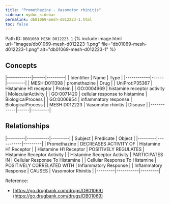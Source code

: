 ```yaml
---
title: "Promethazine - Vasomotor rhinitis"
sidebar: mydoc_sidebar
permalink: db01069-mesh-d012223-1.html
toc: false 
---
```



Path ID: `DB01069_MESH_D012223_1`
{% include image.html url="images/db01069-mesh-d012223-1.png" file="db01069-mesh-d012223-1.png" alt="db01069-mesh-d012223-1" %}

## Concepts

|------------|------|---------|
| Identifier | Name | Type    |
|------------|------|---------|
| MESH:D011398 | promethazine | Drug |
| UniProt:P35367 | Histamine H1 receptor | Protein |
| GO:0004969 | histamine receptor activity | MolecularActivity |
| GO:0071420 | cellular response to histamine | BiologicalProcess |
| GO:0006954 | inflammatory response | BiologicalProcess |
| MESH:D012223 | Vasomotor rhinitis | Disease |
|------------|------|---------|

## Relationships

|---------|-----------|---------|
| Subject | Predicate | Object  |
|---------|-----------|---------|
| Promethazine | DECREASES ACTIVITY OF | Histamine H1 Receptor |
| Histamine H1 Receptor | POSITIVELY REGULATES | Histamine Receptor Activity |
| Histamine Receptor Activity | PARTICIPATES IN | Cellular Response To Histamine |
| Cellular Response To Histamine | POSITIVELY CORRELATED WITH | Inflammatory Response |
| Inflammatory Response | CAUSES | Vasomotor Rhinitis |
|---------|-----------|---------|

Reference: 
  - [https://go.drugbank.com/drugs/DB01069](https://go.drugbank.com/drugs/DB01069)
